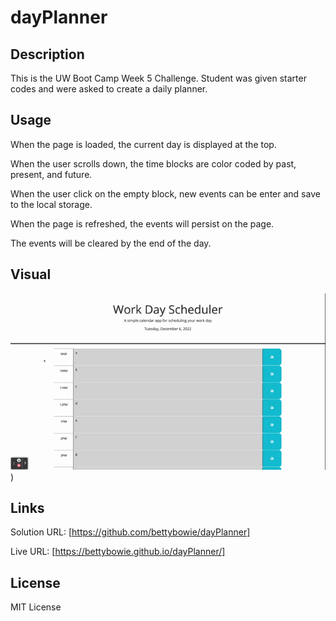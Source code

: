 # dayPlanner

## Description

This is the UW Boot Camp Week 5 Challenge. Student was given starter codes and were asked to create a daily planner.

## Usage

When the page is loaded, the current day is displayed at the top.

When the user scrolls down, the time blocks are color coded by past, present, and future.

When the user click on the empty block, new events can be enter and save to the local storage.

When the page is refreshed, the events will persist on the page.

The events will be cleared by the end of the day.

## Visual

![Demo](Work%20Day%20Scheduler.gif))

## Links

Solution URL: [https://github.com/bettybowie/dayPlanner]

Live URL: [https://bettybowie.github.io/dayPlanner/]

## License

MIT License

